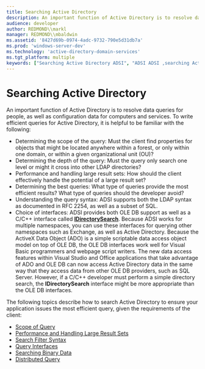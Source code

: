 ```yaml
---
title: Searching Active Directory
description: An important function of Active Directory is to resolve data queries for people, as well as configuration data for computers and services.
audience: developer
author: REDMOND\\markl
manager: REDMOND\\mbaldwin
ms.assetid: '8427d69b-0974-4adc-9732-790e5d31db7a'
ms.prod: 'windows-server-dev'
ms.technology: 'active-directory-domain-services'
ms.tgt_platform: multiple
keywords: ["Searching Active Directory ADSI", "ADSI ADSI ,searching Active Directory", "queries ADSI ,searching Active Directory"]
---
```


# Searching Active Directory

An important function of Active Directory is to resolve data queries for people, as well as configuration data for computers and services. To write efficient queries for Active Directory, it is helpful to be familiar with the following:

-   Determining the scope of the query: Must the client find properties for objects that might be located anywhere within a forest, or only within one domain, or within a given organizational unit (OU)?
-   Determining the depth of the query: Must the query only search one level or might it cross into other LDAP directories?
-   Performance and handling large result sets: How should the client effectively handle the potential of a large result set?
-   Determining the best queries: What type of queries provide the most efficient results? What type of queries should the developer avoid?
-   Understanding the query syntax: ADSI supports both the LDAP syntax as documented in RFC 2254, as well as a subset of SQL.
-   Choice of interfaces: ADSI provides both OLE DB support as well as a C/C++ interface called [**IDirectorySearch**](idirectorysearch.md). Because ADSI works for multiple namespaces, you can use these interfaces for querying other namespaces such as Exchange, as well as Active Directory. Because the ActiveX Data Object (ADO) is a simple scriptable data access object model on top of OLE DB, the OLE DB interfaces work well for Visual Basic programmers and webpage script writers. The new data access features within Visual Studio and Office applications that take advantage of ADO and OLE DB can now access Active Directory data in the same way that they access data from other OLE DB providers, such as SQL Server. However, if a C/C++ developer must perform a simple directory search, the **IDirectorySearch** interface might be more appropriate than the OLE DB interfaces.

The following topics describe how to search Active Directory to ensure your application issues the most efficient query, given the requirements of the client:

-   [Scope of Query](scope-of-query.md)
-   [Performance and Handling Large Result Sets](performance-and-handling-large-result-sets.md)
-   [Search Filter Syntax](search-filter-syntax.md)
-   [Query Interfaces](query-interfaces.md)
-   [Searching Binary Data](searching-binary-data.md)
-   [Distributed Query](distributed-query.md)

 

 




